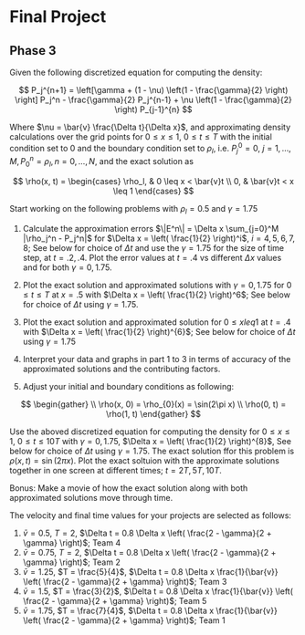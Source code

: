 # Final Project
## Phase 3

Given the following discretized equation for computing the density:

$$
P_j^{n+1} = \left[\gamma + (1 - \nu) \left(1 - \frac{\gamma}{2} \right) \right] P_j^n - \frac{\gamma}{2} P_j^{n-1} + \nu \left(1 - \frac{\gamma}{2} \right) P_{j-1}^{n}
$$


Where $\nu = \bar{v} \frac{\Delta t}{\Delta x}$, and approximating density calculations over the grid points for $0 \leq x \leq 1$, $0 \leq t \leq T$ with the initial condition set to 0 and the boundary condition set to $\rho_{l}$, i.e. $P_{j}^{0}=0$, $j=1,\dots,M,P_{0}^n=\rho_{l},n=0,\dots,N$, and the exact solution as 

$$
\rho(x, t) = \begin{cases} 
\rho_l, & 0 \leq x < \bar{v}t \\
0, & \bar{v}t < x \leq 1 
\end{cases}
$$

Start working on the following problems with $\rho_{l}=0.5$ and $\gamma=1.75$

1. Calculate the approximation errors $\|E^n\| = \Delta x \sum_{j=0}^M |\rho_j^n - P_j^n|$ for $\Delta x = \left( \frac{1}{2} \right)^i$, $i = 4, 5, 6, 7, 8$; See below for choice of $\Delta t$ and use the $\gamma = 1.75$ for the size of time step, at $t = .2, .4$. Plot the error values at $t = .4$ vs different $\Delta x$ values and for both $\gamma = 0, 1.75$.

2. Plot the exact solution and approximated solutions with $\gamma = 0, 1.75$ for $0 \leq t \leq T$ at $x = .5$ with $\Delta x = \left( \frac{1}{2} \right)^6$; See below for choice of $\Delta t$ using $\gamma = 1.75$.

3. Plot the exact solution and approximated solution for $0 \leq x leq 1$ at $t = .4$ with $\Delta x = \left( \frac{1}{2} \right)^{6}$; See below for choice of $\Delta t$ using $\gamma = 1.75$

4. Interpret your data and graphs in part 1 to 3 in terms of accuracy of the approximated solutions and the contributing factors.

5. Adjust your initial and boundary conditions as following:

$$
\begin{gather} \\
\rho(x, 0) = \rho_{0}(x) = \sin(2\pi x) \\
\rho(0, t) = \rho(1, t)
\end{gather}
$$

Use the aboved discretized equation for computing the density for $0 \leq x \leq 1$, $0 \leq t \leq 10T$ with $\gamma = 0, 1.75$, $\Delta x = \left( \frac{1}{2} \right)^{8}$, See below for choice of $\Delta t$ using $\gamma = 1.75$. The exact solution ffor this problem is $\rho(x, t) = \sin(2\pi x)$. 
Plot the exact soltuion with the approximate solutions together in one screen at different times; $t = 2T, 5T, 10T$.

Bonus: Make a movie of how the exact solution along with both approximated solutions move through time.

The velocity and final time values for your projects are selected as follows:

1. $\bar{v} = 0.5$, $T = 2$, $\Delta t = 0.8 \Delta x \left( \frac{2 - \gamma}{2 + \gamma} \right)$; Team 4 
2. $\bar{v} = 0.75$, $T = 2$, $\Delta t = 0.8 \Delta x \left( \frac{2 - \gamma}{2 + \gamma} \right)$; Team 2
3. $\bar{v} = 1.25$, $T = \frac{5}{4}$, $\Delta t = 0.8 \Delta x \frac{1}{\bar{v}} \left( \frac{2 - \gamma}{2 + \gamma} \right)$; Team 3
4. $\bar{v} = 1.5$, $T = \frac{3}{2}$, $\Delta t = 0.8 \Delta x \frac{1}{\bar{v}} \left( \frac{2 - \gamma}{2 + \gamma} \right)$; Team 5
5. $\bar{v} = 1.75$, $T = \frac{7}{4}$, $\Delta t = 0.8 \Delta x \frac{1}{\bar{v}} \left( \frac{2 - \gamma}{2 + \gamma} \right)$; Team 1